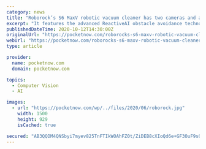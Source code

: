 ```yaml
---
category: news
title: "Roborock’s S6 MaxV robotic vacuum cleaner has two cameras and a really smart AI"
excerpt: "It features the advanced ReactiveAI obstacle avoidance technology that has been trained using thousands of images that helps it recognize objects as small as 5cm in width and 3cm tall, even animal ..."
publishedDateTime: 2020-10-12T14:30:00Z
originalUrl: "https://pocketnow.com/roborocks-s6-maxv-robotic-vacuum-cleaner-has-two-cameras-and-a-really-smart-ai"
webUrl: "https://pocketnow.com/roborocks-s6-maxv-robotic-vacuum-cleaner-has-two-cameras-and-a-really-smart-ai"
type: article

provider:
  name: pocketnow.com
  domain: pocketnow.com

topics:
  - Computer Vision
  - AI

images:
  - url: "https://pocketnow.com/wp/../files/2020/06/roborock.jpg"
    width: 1500
    height: 929
    isCached: true

secured: "AB3QQDM4QNSbyi7myev825TnFTIkWOAhFZ0t/ZiDEB8cXIoQd6e+GF3OuF9sQzvAvtBPylwOFlQ8mhUocxJYJBIA++YJ9aH5/sMHa9IYiKaTdQ3K3yPt4pCx4E6SnKc/5DSqV5YKZoSNSVcXpxIBantDO74nxLJXyBw5/IVJ59jUwU6ugJPbwZEiX3l7zxgw5GmjyXt/xf3V+AGuS7JGwbHdNdu88idOKEHc37Q+jTXhXreyPWBooIGMkC+Wkn2reIcl5QD/UW0Q1vtNJeCG4w0gYEMqkzO882lZftjKxVyOb99x9Rt5iIvoyRN5oIzwHkalpxU6KSR0DEm5b1UDtw23dle95pkzJvrXlEB3aVM=;bXRFBRnHQ3NIdM7HA6gHRA=="
---
```


